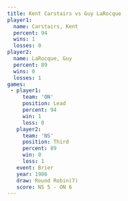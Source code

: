 ```yaml
---
title: Kent Carstairs vs Guy LaRocque
player1:               
  name: Carstairs, Kent
  percent: 94          
  wins: 1              
  losses: 0            
player2:               
  name: LaRocque, Guy  
  percent: 89          
  wins: 0              
  losses: 1            
games:
 - player1:        
     team: 'ON'    
     position: Lead
     percent: 94   
     win: 1        
     loss: 0       
   player2:         
     team: 'NS'     
     position: Third
     percent: 89    
     win: 0         
     loss: 1        
   event: Brier        
   year: 1986          
   draw: Round Robin(7)
   score: NS 5 - ON 6  
---
```

